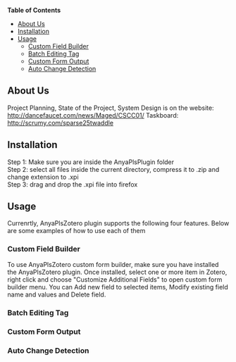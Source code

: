 <!-- DON'T EDIT THIS SECTION, INSTEAD RE-RUN doctoc TO UPDATE -->
**Table of Contents**

- [About Us](#about-us)
- [Installation](#installation)
- [Usage](#usage)
  - [Custom Field Builder](#custom-field-builder)
  - [Batch Editing Tag](#batch-editing-tag)
  - [Custom Form Output](#custom-form-output)
  - [Auto Change Detection](#auto-change-detection)
  
## About Us
Project Planning, State of the Project, System Design is on the
website: http://dancefaucet.com/news/Maged/CSCC01/
Taskboard: http://scrumy.com/sparse25twaddle
## Installation
Step 1: Make sure you are inside the AnyaPlsPlugin folder <br />
Step 2: select all files inside the current directory, compress it to .zip and change extension to .xpi <br />
Step 3: drag and drop the .xpi file into firefox <br />

## Usage
Currenrtly, AnyaPlsZotero plugin supports the following four features. Below are some examples of how to use each of them
### Custom Field Builder
To use AnyaPlsZotero custom form builder, make sure you have installed the
AnyaPlsZotero plugin. Once installed, select one or more item in
Zotero, right click and choose "Customize Additional Fields" to open custom form
builder menu. You can Add new field to selected items, Modify existing
field name and values and Delete field. 

### Batch Editing Tag 
### Custom Form Output
### Auto Change Detection




